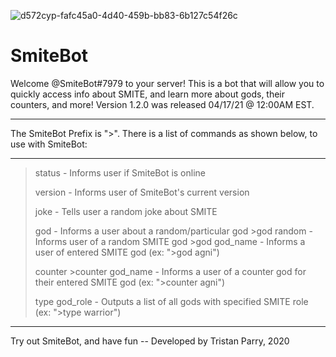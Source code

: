 ![d572cyp-fafc45a0-4d40-459b-bb83-6b127c54f26c](https://user-images.githubusercontent.com/64918749/126926109-3d61b6c4-9eff-44ed-9be1-9c69d1c40499.png)
# SmiteBot

Welcome @SmiteBot#7979 to your server! This is a bot that will allow you to quickly access info about SMITE,
and learn more about gods, their counters, and more! Version 1.2.0 was released 04/17/21 @ 12:00AM EST.

----------------------------------------------------------------------------------------------------------------------------------

The SmiteBot Prefix is ">". There is a list of commands as shown below, to use with SmiteBot:

----------------------------------------------------------------------------------------------------------------------------------

>status - Informs user if SmiteBot is online
>
>version - Informs user of SmiteBot's current version
>
>joke - Tells user a random joke about SMITE
>
>god - Informs a user about a random/particular god
      >god random - Informs user of a random SMITE god
      >god god_name - Informs a user of entered SMITE god (ex: ">god agni")
>
>counter
      >counter god_name - Informs a user of a counter god for their entered SMITE god (ex: ">counter agni")
>
>type god_role - Outputs a list of all gods with specified SMITE role (ex: ">type warrior")

----------------------------------------------------------------------------------------------------------------------------------

Try out SmiteBot, and have fun -- Developed by Tristan Parry, 2020
